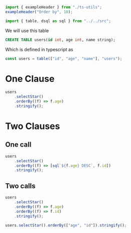 ```ts eval --out=md --hide
import { exampleHeader } from "./ts-utils";
exampleHeader("Order by", 10);
```

```ts eval
import { table, dsql as sql } from "../../src";
```

We will use this table

```sql
CREATE TABLE users(id int, age int, name string);
```

Which is defined in typescript as

```ts eval
const users = table(["id", "age", "name"], "users");
```

# One Clause

```ts eval --out=sql
users
    .selectStar()
    .orderBy((f) => f.age)
    .stringify();
```

# Two Clauses

## One call

```ts eval --out=sql
users
    .selectStar()
    .orderBy((f) => [sql`${f.age} DESC`, f.id])
    .stringify();
```

## Two calls

```ts eval --out=sql
users
    .selectStar()
    .orderBy((f) => f.age)
    .orderBy((f) => f.id)
    .stringify();
```

```ts eval --out=sql
users.selectStar().orderBy(["age", "id"]).stringify();
```
